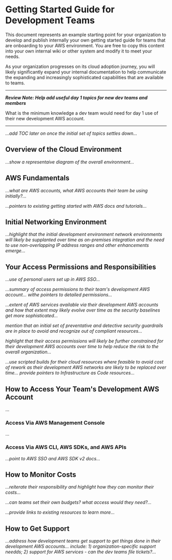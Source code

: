 # Getting Started Guide for Development Teams

This document represents an example starting point for your organization to develop and publish internally your own getting started guide for teams that are onboarding to your AWS environment.  You are free to copy this content into your own internal wiki or other system and modify it to meet your needs.

As your organization progresses on its cloud adoption journey, you will likely significantly expand your internal documentation to help communicate the expanding and increasingly sophisticated capabilities that are available to teams.

---
***Review Note: Help add useful day 1 topics for new dev teams and members***

What is the minimum knowledge a dev team would need for day 1 use of their new development AWS account.

----

*...add TOC later on once the initial set of topics settles down...*

## Overview of the Cloud Environment

*...show a representaive diagram of the overall environment...*

## AWS Fundamentals

*...what are AWS accounts, what AWS accounts their team be using initially?...*

*...pointers to existing getting started with AWS docs and tutorials...*

## Initial Networking Environment

*...highlight that the initial development environment network environments will likely be supplanted over time as on-premises integration and the need to use non-overlapping IP address ranges and other enhancements emerge...*

## Your Access Permissions and Responsibilities

*...use of personal users set up in AWS SSO...*

*...summary of access permissions to their team's development AWS account... withe pointers to detailed permissions...*

*...extent of AWS services available via their development AWS accounts and how that extent may likely evolve over time as the security baselines get more sophisticated...*

*mention that an initial set of preventative and detective security guardrails are in place to avoid and recognize out of compliant resources...*

*highlight that their access permissions will likely be further constrained for their development AWS accounts over time to help reduce the risk to the overall organization...*

*...use scripted builds for their cloud resources where feasible to avoid cost of rework as their development AWS networks are likely to be replaced over time... provide pointers to Infrastructure as Code resources...*

## How to Access Your Team's Development AWS Account

...

### Access Via AWS Management Console

...

### Access Via AWS CLI, AWS SDKs, and AWS APIs

*...point to AWS SSO and AWS SDK v2 docs...*


## How to Monitor Costs

*...reiterate their responsibility and highlight how they can monitor their costs...*

*...can teams set their own budgets? what access would they need?...*

*...provide links to existing resources to learn more...*

## How to Get Support

*...address how development teams get support to get things done in their development AWS accounts... include: 1) organization-specific support needds; 2) support for AWS services - can the dev teams file tickets?...*
